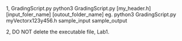 
1, GradingScript.py
python3 GradingScript.py [my_header.h] [input_foler_name] [outout_folder_name]
eg. python3 GradingScript.py myVectorx123y456.h sample_input sample_output

2, DO NOT delete the executable file, Lab1.




